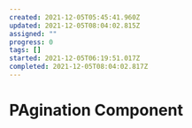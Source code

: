 ```yaml
---
created: 2021-12-05T05:45:41.960Z
updated: 2021-12-05T08:04:02.815Z
assigned: ""
progress: 0
tags: []
started: 2021-12-05T06:19:51.017Z
completed: 2021-12-05T08:04:02.817Z
---
```


# PAgination Component

